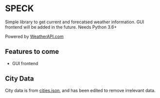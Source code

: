 # SPECK
Simple library to get current and forecatsed weather information. GUI frontend will be added in the future. Needs Python 3.6+

Powered by <a href="https://www.weatherapi.com/" title="Free Weather API">WeatherAPI.com</a>

Features to come
----------------
* GUI frontend

City Data
---------
City data is from [cities.json](https://github.com/lutangar/cities.json), and has been edited to remove irrelevant data.
